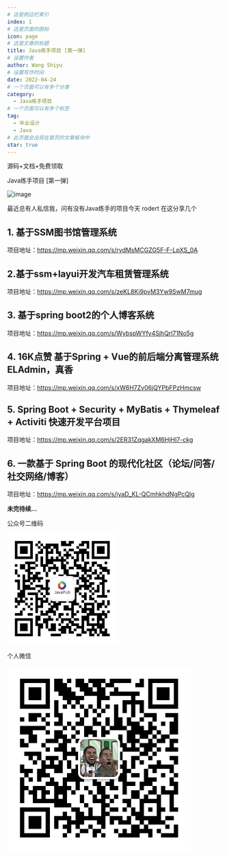 ```yaml
---
# 这是侧边栏索引
index: 1
# 这是页面的图标
icon: page
# 这是文章的标题
title: Java练手项目 [第一弹]
# 设置作者
author: Wang Shiyu
# 设置写作时间
date: 2022-04-24
# 一个页面可以有多个分类
category:
  - Java练手项目
# 一个页面可以有多个标签
tag:
  - 毕业设计
  - Java
# 此页面会出现在首页的文章板块中
star: true
---
```


源码+文档+免费领取

<!-- more -->

Java练手项目 [第一弹]

![image](https://tva2.sinaimg.cn/large/007F3CC8ly1h1l2mnl7y0j30oq09h76p.jpg)


最近总有人私信我，问有没有Java练手的项目今天 rodert 在这分享几个


## 1. 基于SSM图书馆管理系统

项目地址：https://mp.weixin.qq.com/s/rydMsMCGZG5F-F-LpXS_0A


## 2. ​基于ssm+layui开发汽车租赁管理系统

项目地址：https://mp.weixin.qq.com/s/zeKL8Ki9pvM3Yw9SwM7mug

## 3. 基于spring boot2的个人博客系统

项目地址：https://mp.weixin.qq.com/s/WybspWYfy4SjhQrl71No5g

## 4. 16K点赞 基于Spring + Vue的前后端分离管理系统ELAdmin，真香

项目地址：https://mp.weixin.qq.com/s/xW6H7Zv06jQYPbFPzHmcsw

## 5. Spring Boot + Security + MyBatis + Thymeleaf + Activiti 快速开发平台项目

项目地址：https://mp.weixin.qq.com/s/2ER31ZqgakXM6HjHI7-ckg


## 6. 一款基于 Spring Boot 的现代化社区（论坛/问答/社交网络/博客）

项目地址：https://mp.weixin.qq.com/s/iyaD_KL-QCmhkhdNgPcQlg

**未完待续...**


公众号二维码

![](/accounts/wechat.jpg)

个人微信

![](/accounts/QRcode.jpg)

